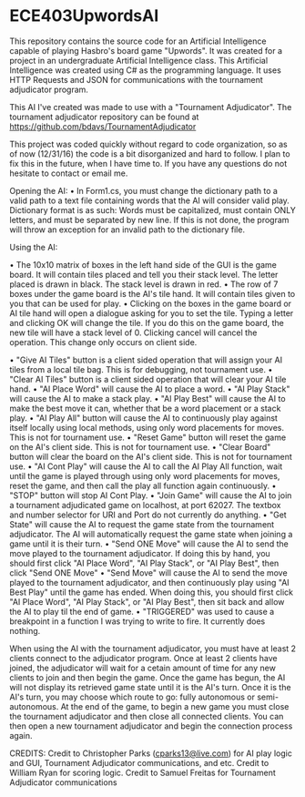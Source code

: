 # ECE403UpwordsAI
This repository contains the source code for an Artificial Intelligence capable of playing Hasbro's board game "Upwords". It was created for a project in an undergraduate Artificial Intelligence class.
This Artificial Intelligence was created using C# as the programming language. It uses HTTP Requests and JSON for communications with the tournament adjudicator program.

This AI I've created was made to use with a "Tournament Adjudicator". The tournament adjudicator repository can be found at https://github.com/bdavs/TournamentAdjudicator

This project was coded quickly without regard to code organization, so as of now (12/31/16) the code is a bit disorganized and hard to follow. I plan to fix this in the future, when I have time to. If you have any questions do not hesitate to contact or email me.


Opening the AI:
• In Form1.cs, you must change the dictionary path to a valid path to a text file containing words that the AI will consider valid play.
Dictionary format is as such: Words must be capitalized, must contain ONLY letters, and must be separated by new line.
If this is not done, the program will throw an exception for an invalid path to the dictionary file.

Using the AI:

• The 10x10 matrix of boxes in the left hand side of the GUI is the game board. It will contain tiles placed and tell you their stack level. The letter placed is drawn in black. The stack level is drawn in red.
• The row of 7 boxes under the game board is the AI's tile hand. It will contain tiles given to you that can be used for play.
• Clicking on the boxes in the game board or AI tile hand will open a dialogue asking for you to set the tile. Typing a letter and clicking OK will change the tile. If you do this on the game board, the new tile will have a stack level of 0. Clicking cancel will cancel the operation. This change only occurs on client side.

• "Give AI Tiles" button is a client sided operation that will assign your AI tiles from a local tile bag. This is for debugging, not tournament use.
• "Clear AI Tiles" button is a client sided operation that will clear your AI tile hand.
• "AI Place Word" will cause the AI to place a word.
• "AI Play Stack" will cause the AI to make a stack play.
• "AI Play Best" will cause the AI to make the best move it can, whether that be a word placement or a stack play.
• "AI Play All" button will cause the AI to continuously play against itself locally using local methods, using only word placements for moves. This is not for tournament use.
• "Reset Game" button will reset the game on the AI's client side. This is not for tournament use.
• "Clear Board" button will clear the board on the AI's client side. This is not for tournament use.
• "AI Cont Play" will cause the AI to call the AI Play All function, wait until the game is played through using only word placements for moves, reset the game, and then call the play all function again continuously.
• "STOP" button will stop AI Cont Play.
• "Join Game" will cause the AI to join a tournament adjudicated game on localhost, at port 62027. The textbox and number selector for URI and Port do not currently do anything.
• "Get State" will cause the AI to request the game state from the tournament adjudicator. The AI will automatically request the game state when joining a game until it is their turn.
• "Send ONE Move" will cause the AI to send the move played to the tournament adjudicator. If doing this by hand, you should first click "AI Place Word", "AI Play Stack", or "AI Play Best", then click "Send ONE Move"
• "Send Move" will cause the AI to send the move played to the tournament adjudicator, and then continuously play using "AI Best Play" until the game has ended. When doing this, you should first click "AI Place Word", "AI Play Stack", or "AI Play Best", then sit back and allow the AI to play til the end of game.
• "TRIGGERED" was used to cause a breakpoint in a function I was trying to write to fire. It currently does nothing.

When using the AI with the tournament adjudicator, you must have at least 2 clients connect to the adjudicator program. Once at least 2 clients have joined, the adjudicator will wait for a cetain amount of time for any new clients to join and then begin the game.
Once the game has begun, the AI will not display its retrieved game state until it is the AI's turn.
Once it is the AI's turn, you may choose which route to go: fully autonomous or semi-autonomous.
At the end of the game, to begin a new game you must close the tournament adjudicator and then close all connected clients. You can then open a new tournament adjudicator and begin the connection process again.


CREDITS:
Credit to Christopher Parks (cparks13@live.com) for AI play logic and GUI, Tournament Adjudicator communications, and etc.
Credit to William Ryan for scoring logic.
Credit to Samuel Freitas for Tournament Adjudicator communications
